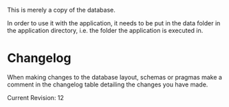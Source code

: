 This is merely a copy of the database.

In order to use it with the application, it needs to be put in the
data folder in the application directory, i.e. the folder the application
is executed in.

# Changelog

When making changes to the database layout, schemas or pragmas make a comment in the changelog table detailing the changes you have made.

Current Revision: 12
